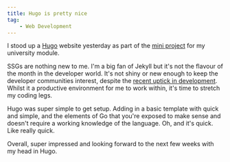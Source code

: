 ```yaml
---
title: Hugo is pretty nice
tag:
    - Web Development
---
```


I stood up a [Hugo](https://gohugo.io/) website yesterday as part of the [mini project](https://tonyedwardspz.co.uk/blog/setting-goals/w) for my university module.

SSGs are nothing new to me. I'm a big fan of Jekyll but it's not the flavour of the month in the developer world. It's not shiny or new enough to keep the developer communities interest, despite the [recent uptick in development](https://github.com/jekyll/jekyll). Whilst it a productive environment for me to work within, it's time to stretch my coding legs.

Hugo was super simple to get setup. Adding in a basic template with quick and simple, and the elements of Go that you're exposed to make sense and doesn't require a working knowledge of the language. Oh, and it's quick. Like really quick.

Overall, super impressed and looking forward to the next few weeks with my head in Hugo.
